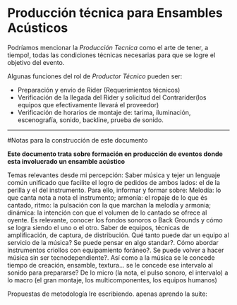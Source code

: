# Producción técnica para Ensambles Acústicos

Podríamos mencionar la _Producción Tecnica_ como el arte de tener, a tiempo!,  todas las condiciones técnicas necesarias para que se logre el objetivo del evento.

Algunas funciones del rol de _Productor Técnico_ pueden ser:
- Preparación y envío de Rider (Requerimientos técnicos)
- Verificación de la llegada del Rider y solicitud del Contrarider(los equipos que efectivamente llevará el proveedor)
- Verificación de horarios de montaje de: tarima, iluminación, escenografía,  sonido, backline,  prueba de sonido. 




---
#Notas para la construcción de este documento

**Este documento trata sobre formación en producción de eventos donde esta involucrado un ensamble acústico**

Temas relevantes desde mi percepción:
Saber música y tejer un lenguaje común unificado que facilite el logro de pedidos de ambos lados: el de la perilla y el del instrumento. Para ello, informar y formar sobre: Melodía: lo que canta nota a nota el instrumento; armonía: el ropaje de lo que és cantado, ritmo: la pulsación con la que marchan la melodía y armonia; dinámica: la intención con que el volumen de lo cantado se ofrece al oyente. Es relevante, conocer los fondos sonoros o Back Grounds y cómo se logra siendo el uno o el otro.
Saber de equipos, técnicas de amplificación, de captura, de distribución. Qué tanto puede dar un equipo al servicio de la música? Se puede pensar en algo standar?. Cómo abordar instrumentos criollos con equipamiento foráneo?. Se puede volver a hacer música sin ser tecnodependiente?. Así como a la música se le concede tiempo de creación, ensamble, textura... se le concede ese intervalo al sonido para prepararse?
De lo micro (la nota, el pulso sonoro, el intervalo) a lo macro (el gran montaje, los multicomponentes, los equipos humanos)

Propuestas de metodología Ire escribiendo. apenas aprendo la suite:
